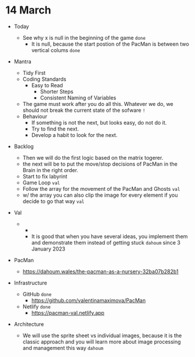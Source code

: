 # 14 March

* Today
  * See why x is null in the beginning of the game `done`
    * It is null, because the start postion of the PacMan is between two vertical colums `done`

* Mantra
  * Tidy First
  * Coding Standards
    * Easy to Read
      * Shorter Steps
      * Consistent Naming of Variables
  * The game must work after you do all this. Whatever we do, we should not break the current state of the sofware `!`
  * Behaviour
    * If something is not the next, but looks easy, do not do it.
    * Try to find the next.
    * Develop a habit to look for the next.
* Backlog
  * Then we will do the first logic based on the matrix togerer.
  * the next will be to put the move/stop decisions of PacMan in the Brain in the right order.
  * Start to fix labyrint
  * Game Loop `val`
  * Follow the array for the movement of the PacMan and Ghosts `val`
  * w/ the array you can also clip the image for every element if you decide to go that way `val`
* Val
  * +
    * It is good that when you have several ideas, you implement them and demonstrate them instead of getting stuck `dahoum` since 3 January 2023
* PacMan
  * https://dahoum.wales/the-pacman-as-a-nursery-32ba07b282b1
* Infrastructure
  * GitHub `done`
    * https://github.com/valentinamaximova/PacMan
  * Netlify `done`
    * https://pacman-val.netlify.app
* Architecture
  * We will use the sprite sheet vs individual images, because it is the classic approach and you will learn more about image processing and management this way `dahoum`